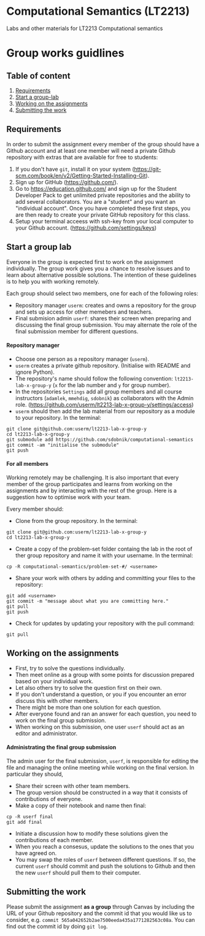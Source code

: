 # Computational Semantics (LT2213)

Labs and other materials for LT2213 Computational semantics


# Group works guidlines

## Table of content
1. [Requirements](#requirements)
2. [Start a group-lab](#start-a-group-lab)
3. [Working on the assignments](#working-on-the-assignments)
4. [Submitting the work](#submitting-the-work)


## Requirements

In order to submit the assignment every member of the group should have a Github account and at least one member will need a private Github repository with extras that are available for free to students:

1. If you don't have `git`, install it on your system (https://git-scm.com/book/en/v2/Getting-Started-Installing-Git).
1. Sign up for GitHub (https://github.com/).
1. Go to https://education.github.com/ and sign up for the Student Developer Pack to get unlimited private repositories and the ability to add several collaborators. You are a "student" and you want an "individual account". Once you have completed these first steps, you are then ready to create your private GitHub repository for this class.
1. Setup your terminal acceess with ssh-key from your local computer to your Github account. (https://github.com/settings/keys)

## Start a group lab

Everyone in the group is expected first to work on the assignment individually.
The group work gives you a chance to resolve issues and to learn about alternative possible solutions.
The intention of these guidelines is to help you with working remotely.

Each group should select two members, one for each of the following roles:
- Repository manager `userm`: creates and owns a repository for the group and sets up access for other memebers and teachers.
- Final submision admin `userf`: shares their screen when preparing and discussing the final group submission. You may alternate the role of the final submission member for different questions.


#### Repository manager

- Choose one person as a repository manager (`userm`).
- `userm` creates a private github repository. (Initialise with README and ignore Python). 
- The repository's name should follow the following convention: `lt2213-lab-x-group-y` (`x` for the lab number and `y` for group number).
- In the repositories `Settings` add all group members and all course instructors (`adamlek`, `mmehdig`, `sdobnik`) as collaborators with the Admin role.
(https://github.com/userm/lt2213-lab-x-group-y/settings/access)
- `userm` should then add the lab material from our repository as a module to your repository.
In the terminal:
```
git clone git@github.com:userm/lt2213-lab-x-group-y
cd lt2213-lab-x-group-y
git submodule add https://github.com/sdobnik/computational-semantics
git commit -am "initialise the submodule"
git push
```

#### For all members

Working remotely may be challenging. It is also important that every member of the group participates and learns from working on the assignments and by interacting with the rest of the group.
Here is a suggestion how to optimise work with your team.

Every member should:

- Clone from the group repository. In the terminal:
```
git clone git@github.com:userm/lt2213-lab-x-group-y
cd lt2213-lab-x-group-y
```
- Create a copy of the problem-set folder containg the lab in the root of ther group repository and name it with your username. In the terminal:
```
cp -R computational-semantics/problem-set-#/ <username>
```
- Share your work with others by adding and committing your files to the repository:
```
git add <username>
git commit -m "message about what you are committing here."
git pull 
git push
```
- Check for updates by updating your repository with the pull command:
```
git pull 
```

## Working on the assignments

- First, try to solve the questions individually.
- Then meet online as a group with some points for discussion prepared based on your individual work.
- Let also others try to solve the question first on their own.
- If you don't understand a question, or you if you encounter an error discuss this with other members. 
- There might be more than one solution for each question.
- After everyone found and ran an answer for each question, you need to work on the final group submission.
- When working on this submission, one user `userf` should act as an editor and administrator.

#### Administrating the final group submission

The admin user for the final submission, `userf`, is responsible for editing the file and managing the online meeting while working on the final version. In particular they should,

- Share their screen with other team members.
- The group version should be constructed in a way that it consists of contributions of everyone.
- Make a copy of their notebook and name then final:
```
cp -R userf final
git add final
```
- Initiate a discussion how to modify these solutions given the contributions of each member.
- When you reach a consesus, update the solutions to the ones that you have agreed on.
- You may swap the roles of `userf` between different questions. If so, the current `userf` should commit and push the solutions to Github and then the new `userf` should pull them to their computer.

## Submitting the work

Please submit the assignment **as a group** through Canvas by including the URL of your Github repository and the commit id that you would like us to consider, e.g. `commit 565a042652b2ae7500eeda435a1771282563c08a`. You can find out the commit id by doing `git log`.
